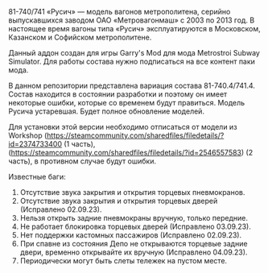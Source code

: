 81-740/741 «Русич» — модель вагонов метрополитена, серийно выпускавшихся заводом ОАО «Метровагонмаш» с 2003 по 2013 год. В настоящее время вагоны типа «Русич» эксплуатируются в Московском, Казанском и Софийском метрополитене.

Данный аддон создан для игры Garry's Mod для мода Metrostroi Subway Simulator. Для работы состава нужно подписаться на все контент паки мода.

В данном репозитории представлена вариация состава 81-740.4/741.4. Состав находится в состоянии разработки и поэтому он имеет некоторые ошибки, которые со временем будут правиться. Модель Русича устаревшая.
Будет полное обновление моделей. 

Для установки этой версии необходимо отписаться от модели из Workshop (https://steamcommunity.com/sharedfiles/filedetails/?id=2374733400 (1 часть),(https://steamcommunity.com/sharedfiles/filedetails/?id=2546557583) (2 часть),
в противном случае будут ошибки.

Известные баги: 

1) Отсутствие звука закрытия и открытия торцевых пневмокранов.
2) Отсутствие звука закрытия и открытия торцевых дверей (Исправлено 02.09.23).
3) Нельзя открыть задние пневмокраны вручную, только передние.
4) Не работает блокировка торцевых дверей (Исправлено 03.09.23).
5) Нет поддержки кастомных пассажиров (Исправлено 02.09.23).
6) При спавне из состояния Депо не открываются торцевые задние двери, временно открывайте их вручную  (Исправлено 04.09.23).
7) Периодически могут быть слеты тележек на пустом месте.
